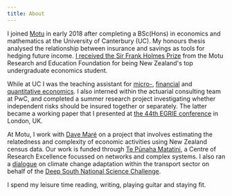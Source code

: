 ```yaml
---
title: About
---
```


I joined [Motu](https://motu.nz) in early 2018 after completing a BSc(Hons) in economics and mathematics at the University of Canterbury (UC).
My honours thesis analysed the relationship between insurance and savings as tools for hedging future income.
[I received the Sir Frank Holmes Prize](https://motu.nz/about-us/news/motu-news-december-2016/#frank) from the Motu Research and Education Foundation for being New Zealand's top undergraduate economics student.

While at UC I was the teaching assistant for [micro-](http://www.canterbury.ac.nz/courseinfo/GetCourseDetails.aspx?course=ECON321&occurrence=17S1(C)&year=2017), [financial](http://www.canterbury.ac.nz/courseinfo/GetCourseDetails.aspx?course=FINC331&occurrence=17S1(C)&year=2017) and [quantitative economics](http://www.canterbury.ac.nz/courseinfo/GetCourseDetails.aspx?course=FIEC601&occurrence=17SU1(C)&year=2017).
I also interned within the actuarial consulting team at PwC, and completed a summer research project investigating whether independent risks should be insured together or separately.
The latter became a working paper that I presented at [the 44th EGRIE conference](http://www.egrie.org/annual-seminars?id=69) in London, UK.

At Motu, I work with [Dave Maré](https://motu.nz/about-us/people/dave-mare/) on a project that involves estimating the relatedness and complexity of economic activities using New Zealand census data.
Our work is funded through [Te Pūnaha Matatini](https://www.tepunahamatatini.ac.nz), a Centre of Research Excellence focussed on networks and complex systems.
I also ran a [dialogue](https://www.deepsouthchallenge.co.nz/dialogues) on climate change adaptation within the transport sector on behalf of the [Deep South National Science Challenge](https://www.deepsouthchallenge.co.nz).

I spend my leisure time reading, writing, playing guitar and staying fit.
